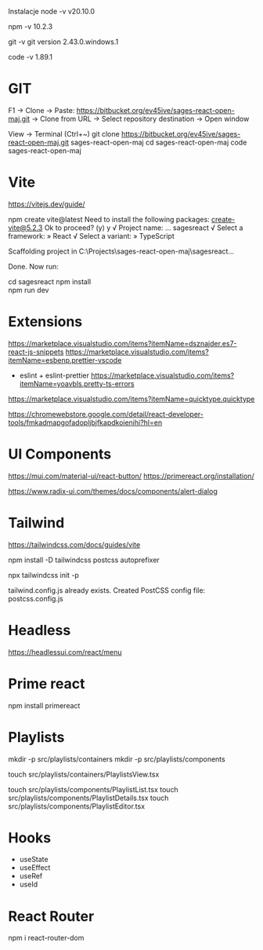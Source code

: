  Instalacje 
node -v 
v20.10.0

npm -v 
10.2.3

git -v
git version 2.43.0.windows.1

code -v
1.89.1

# GIT
F1 -> Clone -> Paste: 
https://bitbucket.org/ev45ive/sages-react-open-maj.git 
-> Clone from URL -> Select repository destination -> Open window


View -> Terminal (Ctrl+~)
git clone https://bitbucket.org/ev45ive/sages-react-open-maj.git sages-react-open-maj
cd sages-react-open-maj
code sages-react-open-maj

# Vite
https://vitejs.dev/guide/

 npm create vite@latest
Need to install the following packages:
create-vite@5.2.3
Ok to proceed? (y) y
√ Project name: ... sagesreact
√ Select a framework: » React
√ Select a variant: » TypeScript

Scaffolding project in C:\Projects\sages-react-open-maj\sagesreact...

Done. Now run:

  cd sagesreact
  npm install  
  npm run dev  

# Extensions
https://marketplace.visualstudio.com/items?itemName=dsznajder.es7-react-js-snippets
https://marketplace.visualstudio.com/items?itemName=esbenp.prettier-vscode 
+ eslint + eslint-prettier
https://marketplace.visualstudio.com/items?itemName=yoavbls.pretty-ts-errors

https://marketplace.visualstudio.com/items?itemName=quicktype.quicktype

https://chromewebstore.google.com/detail/react-developer-tools/fmkadmapgofadopljbjfkapdkoienihi?hl=en

# UI Components
https://mui.com/material-ui/react-button/
https://primereact.org/installation/ 

https://www.radix-ui.com/themes/docs/components/alert-dialog

# Tailwind
https://tailwindcss.com/docs/guides/vite

npm install -D tailwindcss postcss autoprefixer

npx tailwindcss init -p

tailwind.config.js already exists.
Created PostCSS config file: postcss.config.js

# Headless
https://headlessui.com/react/menu

# Prime react
npm install primereact

# Playlists

mkdir -p src/playlists/containers
mkdir -p src/playlists/components 

touch src/playlists/containers/PlaylistsView.tsx

touch src/playlists/components/PlaylistList.tsx
touch src/playlists/components/PlaylistDetails.tsx
touch src/playlists/components/PlaylistEditor.tsx

# Hooks

- useState
- useEffect
- useRef 
- useId 

# React Router
npm i react-router-dom

